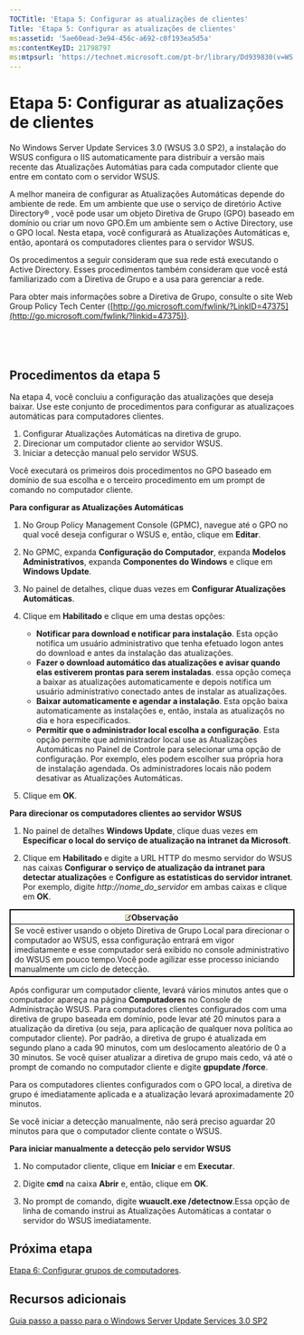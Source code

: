 ```yaml
---
TOCTitle: 'Etapa 5: Configurar as atualizações de clientes'
Title: 'Etapa 5: Configurar as atualizações de clientes'
ms:assetid: '5ae60ead-3e94-456c-a692-c0f193ea5d5a'
ms:contentKeyID: 21798797
ms:mtpsurl: 'https://technet.microsoft.com/pt-br/library/Dd939830(v=WS.10)'
---
```


Etapa 5: Configurar as atualizações de clientes
===============================================

No Windows Server Update Services 3.0 (WSUS 3.0 SP2), a instalação do WSUS configura o IIS automaticamente para distribuir a versão mais recente das Atualizações Automátias para cada computador cliente que entre em contato com o servidor WSUS.

A melhor maneira de configurar as Atualizações Automáticas depende do ambiente de rede. Em um ambiente que use o serviço de diretório Active Directory® , você pode usar um objeto Diretiva de Grupo (GPO) baseado em domínio ou criar um novo GPO.Em um ambiente sem o Active Directory, use o GPO local. Nesta etapa, você configurará as Atualizações Automáticas e, então, apontará os computadores clientes para o servidor WSUS.

Os procedimentos a seguir consideram que sua rede está executando o Active Directory. Esses procedimentos também consideram que você está familiarizado com a Diretiva de Grupo e a usa para gerenciar a rede.

Para obter mais informações sobre a Diretiva de Grupo, consulte o site Web Group Policy Tech Center ([http://go.microsoft.com/fwlink/?LinkID=47375](http://go.microsoft.com/fwlink/?linkid=47375)).

 
-

Procedimentos da etapa 5
------------------------

Na etapa 4, você concluiu a configuração das atualizações que deseja baixar. Use este conjunto de procedimentos para configurar as atualizaçoes automáticas para computadores clientes.

1.  Configurar Atualizações Automáticas na diretiva de grupo.
2.  Direcionar um computador cliente ao servidor WSUS.
3.  Iniciar a detecção manual pelo servidor WSUS.

Você executará os primeiros dois procedimentos no GPO baseado em domínio de sua escolha e o terceiro procedimento em um prompt de comando no computador cliente.

**Para configurar as Atualizações Automáticas**
1.  No Group Policy Management Console (GPMC), navegue até o GPO no qual você deseja configurar o WSUS e, então, clique em **Editar**.

2.  No GPMC, expanda **Configuração do Computador**, expanda **Modelos Administrativos**, expanda **Componentes do Windows** e clique em **Windows Update**.

3.  No painel de detalhes, clique duas vezes em **Configurar Atualizações Automáticas**.

4.  Clique em **Habilitado** e clique em uma destas opções:

    -   **Notificar para download e notificar para instalação**. Esta opção notifica um usuário administrativo que tenha efetuado logon antes do download e antes da instalação das atualizações.
    -   **Fazer o download automático das atualizações e avisar quando elas estiverem prontas para serem instaladas**. essa opção começa a baixar as atualizações automaticamente e depois notifica um usuário administrativo conectado antes de instalar as atualizações.
    -   **Baixar automaticamente e agendar a instalação**. Esta opção baixa automaticamente as instalações e, então, instala as atualizaçõs no dia e hora especificados.
    -   **Permitir que o administrador local escolha a configuração**. Esta opção permite que administrador local use as Atualizações Automáticas no Painel de Controle para selecionar uma opção de configuração. Por exemplo, eles podem escolher sua própria hora de instalação agendada. Os administradores locais não podem desativar as Atualizações Automáticas.

5.  Clique em **OK**.

**Para direcionar os computadores clientes ao servidor WSUS**
1.  No painel de detalhes **Windows Update**, clique duas vezes em **Especificar o local do serviço de atualização na intranet da Microsoft**.

2.  Clique em **Habilitado** e digite a URL HTTP do mesmo servidor do WSUS nas caixas **Configurar o serviço de atualização da intranet para detectar atualizações** e **Configure as estatísticas do servidor intranet**. Por exemplo, digite *http://nome\_do\_servidor* em ambas caixas e clique em **OK**.

 
<table style="border:1px solid black;">
<colgroup>
<col width="100%" />
</colgroup>
<thead>
<tr class="header">
<th style="border:1px solid black;" ><img src="images/Dd939830.note(WS.10).gif" />Observação</th>
</tr>
</thead>
<tbody>
<tr class="odd">
<td style="border:1px solid black;">Se você estiver usando o objeto Diretiva de Grupo Local para direcionar o computador ao WSUS, essa configuração entrará em vigor imediatamente e esse computador será exibido no console administrativo do WSUS em pouco tempo.Você pode agilizar esse processo iniciando manualmente um ciclo de detecção.
</td>
</tr>
</tbody>
</table>
 

Após configurar um computador cliente, levará vários minutos antes que o computador apareça na página **Computadores** no Console de Administração WSUS. Para computadores clientes configurados com uma diretiva de grupo baseada em domínio, pode levar até 20 minutos para a atualização da diretiva (ou seja, para aplicação de qualquer nova política ao computador cliente). Por padrão, a diretiva de grupo é atualizada em segundo plano a cada 90 minutos, com um deslocamento aleatório de 0 a 30 minutos. Se você quiser atualizar a diretiva de grupo mais cedo, vá até o prompt de comando no computador cliente e digite **gpupdate /force**.

Para os computadores clientes configurados com o GPO local, a diretiva de grupo é imediatamente aplicada e a atualização levará aproximadamente 20 minutos.

Se você iniciar a detecção manualmente, não será preciso aguardar 20 minutos para que o computador cliente contate o WSUS.

**Para iniciar manualmente a detecção pelo servidor WSUS**
1.  No computador cliente, clique em **Iniciar** e em **Executar**.

2.  Digite **cmd** na caixa **Abrir** e, então, clique em **OK**.

3.  No prompt de comando, digite **wuauclt.exe /detectnow**.Essa opção de linha de comando instrui as Atualizações Automáticas a contatar o servidor do WSUS imediatamente.

Próxima etapa
-------------

[Etapa 6: Configurar grupos de computadores](https://technet.microsoft.com/70518732-2179-4e41-9609-7f9999867f41).

Recursos adicionais
-------------------

[Guia passo a passo para o Windows Server Update Services 3.0 SP2](https://technet.microsoft.com/4b504edc-93b3-45b0-a7e8-d0107f1a4442)
